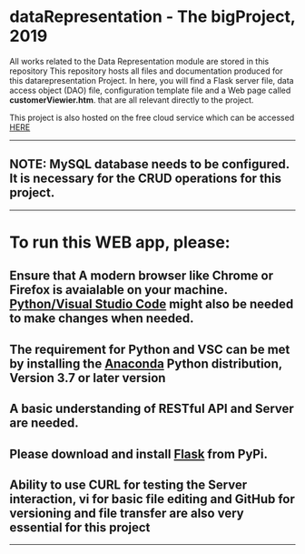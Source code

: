 # dataRepresentation - The bigProject, 2019
All works related to the Data Representation module are stored in this repository
This repository hosts all files and documentation produced for this datarepresentation Project.
In here, you will find a Flask server file, data access object (DAO) file, configuration template file and a Web page called __customerViewier.htm__. that are all relevant directly to the project.

This project is also hosted on the free cloud service which can be accessed [HERE](http://dewaledr.pythonanywhere.com/customerPagePyAnywhere.html)
***
## NOTE: MySQL database needs to be configured. It is necessary for the CRUD operations for this project.
***
# To run this WEB app, please:
## Ensure that A modern browser like Chrome or Firefox is avaialable on your machine. [Python/Visual Studio Code](https://www.anaconda.com) might also be needed to make changes when needed.
## The requirement for Python and VSC can be met by installing the [Anaconda](https://www.anaconda.com) Python distribution, Version 3.7 or later version
## A basic understanding of RESTful API and Server are needed.
## Please download and install [Flask](https://pypi.org/project/Flask/) from PyPi. 
## Ability to use __CURL__ for testing the Server interaction, __vi__ for basic file editing and __GitHub__ for versioning and file transfer are also very essential for this project
***

